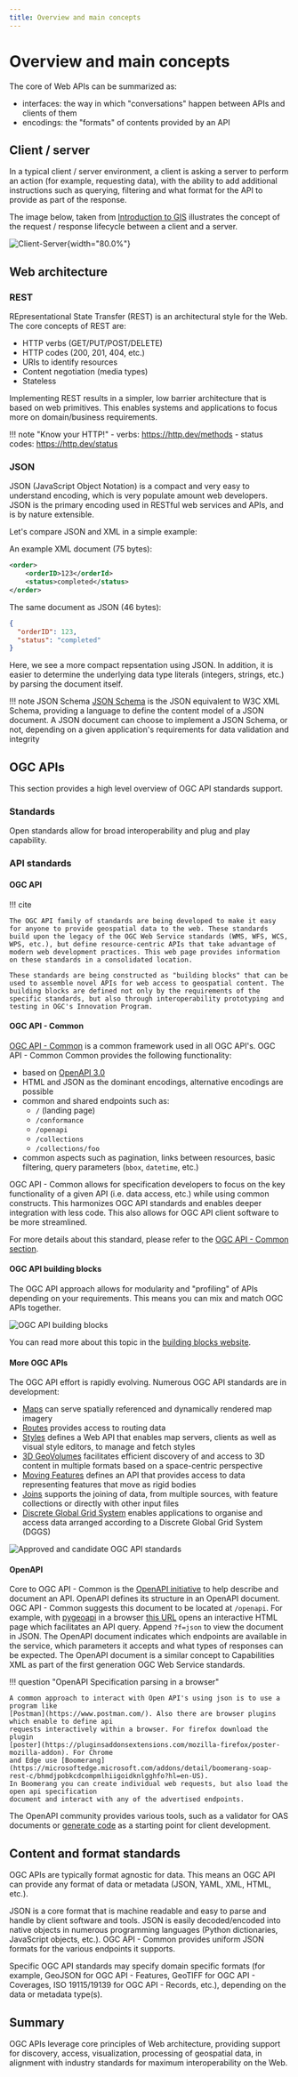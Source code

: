 ```yaml
---
title: Overview and main concepts
---
```


# Overview and main concepts

The core of Web APIs can be summarized as:

- interfaces: the way in which "conversations" happen between APIs and clients of them
- encodings: the "formats" of contents provided by an API

## Client / server

In a typical client / server environment, a client is asking a server to perform an action (for
example, requesting data), with the ability to add additional instructions such as querying, filtering
and what format for the API to provide as part of the response.

The image below, taken from [Introduction to GIS](https://volaya.github.io/gis-book/en/) illustrates
the concept of the request / response lifecycle between a client and a server.

![Client-Server](assets/images/How_internet_works.png){width="80.0%"}

## Web architecture

### REST

REpresentational State Transfer (REST) is an architectural style for the Web.  The core concepts of REST are:

- HTTP verbs (GET/PUT/POST/DELETE)
- HTTP codes (200, 201, 404, etc.)
- URIs to identify resources
- Content negotiation (media types)
- Stateless

Implementing REST results in a simpler, low barrier architecture that is based on web primitives.  This enables systems
and applications to focus more on domain/business requirements.

!!! note "Know your HTTP!"
    - verbs: <https://http.dev/methods>
    - status codes: <https://http.dev/status>

### JSON

JSON (JavaScript Object Notation) is a compact and very easy to understand encoding, which is very populate amount
web developers.  JSON is the primary encoding used in RESTful web services and APIs, and is by nature extensible.

Let's compare JSON and XML in a simple example:

An example XML document (75 bytes):

```xml
<order>
    <orderID>123</orderId>
    <status>completed</status>
</order>
```

The same document as JSON (46 bytes):

```json
{
  "orderID": 123,
  "status": "completed"
}
```

Here, we see a more compact repsentation using JSON.  In addition, it is easier to determine the underlying data
type literals (integers, strings, etc.) by parsing the document itself.

!!! note JSON Schema
    [JSON Schema](https://json-schema.org) is the JSON equivalent to W3C XML Schema, providing a language to define the content model of
    a JSON document.  A JSON document can choose to implement a JSON Schema, or not, depending on a given application's requirements
    for data validation and integrity

## OGC APIs

This section provides a high level overview of OGC API standards support.

### Standards

Open standards allow for broad interoperability and plug and play capability.

### API standards

#### OGC API

!!! cite

    The OGC API family of standards are being developed to make it easy for anyone to provide geospatial data to the web. These standards build upon the legacy of the OGC Web Service standards (WMS, WFS, WCS, WPS, etc.), but define resource-centric APIs that take advantage of modern web development practices. This web page provides information on these standards in a consolidated location.

    These standards are being constructed as "building blocks" that can be used to assemble novel APIs for web access to geospatial content. The building blocks are defined not only by the requirements of the specific standards, but also through interoperability prototyping and testing in OGC's Innovation Program. 

#### OGC API - Common

[OGC API - Common](https://ogcapi.ogc.org/common/) is a common framework used in all OGC API's. 
OGC API - Common Common provides the following functionality:

- based on [OpenAPI 3.0](https://spec.openapis.org/oas/latest.html)
- HTML and JSON as the dominant encodings, alternative encodings are possible
- common and shared endpoints such as:
    - `/` (landing page)
    - `/conformance`
    - `/openapi`
    - `/collections`
    - `/collections/foo`
- common aspects such as pagination, links between resources, basic filtering, query parameters (`bbox`, `datetime`, etc.)

OGC API - Common allows for specification developers to focus on the key functionality of a given API (i.e. data access, etc.)
while using common constructs. This harmonizes OGC API standards and enables deeper integration with less code. This also
allows for OGC API client software to be more streamlined.

For more details about this standard, please refer to the [OGC API - Common section](https://ogcapi-workshop.ogc.org/api-deep-dive/common/).

#### OGC API building blocks

The OGC API approach allows for modularity and "profiling" of APIs depending on your requirements.  This means you
can mix and match OGC APIs together.

![OGC API building blocks](assets/images/ogc-api-building-blocks.png)

You can read more about this topic in the [building blocks website](https://opengeospatial.github.io/bblocks/).

#### More OGC APIs

The OGC API effort is rapidly evolving. Numerous OGC API standards are in development:

- [Maps](https://ogcapi.ogc.org/maps) can serve spatially referenced and dynamically rendered map imagery
- [Routes](https://ogcapi.ogc.org/routes) provides access to routing data
- [Styles](https://ogcapi.ogc.org/styles) defines a Web API that enables map servers, clients as well as visual style editors, to manage and fetch styles
- [3D GeoVolumes](https://ogcapi.ogc.org/geovolumes) facilitates efficient discovery of and access to 3D content in multiple formats based on a space-centric perspective
- [Moving Features](https://ogcapi.ogc.org/movingfeatures) defines an API that provides access to data representing features that move as rigid bodies
- [Joins](https://ogcapi.ogc.org/joins)  supports the joining of data, from multiple sources, with feature collections or directly with other input files
- [Discrete Global Grid System](https://ogcapi.ogc.org/dggs) enables applications to organise and access data arranged according to a Discrete Global Grid System (DGGS)

![Approved and candidate OGC API standards](assets/images/ogcapis.png)

#### OpenAPI

Core to OGC API - Common is the [OpenAPI initiative](https://www.openapis.org/about) to help
describe and document an API. OpenAPI defines its structure in an OpenAPI document. 
OGC API - Common suggests this document to be located at `/openapi`. For example, with [pygeoapi](https://pygeoapi.io) in a browser 
[this URL](https://demo.pygeoapi.io/master/openapi) opens an interactive HTML page which facilitates 
an API query. Append `?f=json` to view the document in JSON. The OpenAPI document indicates which
endpoints are available in the service, which parameters it accepts and 
what types of responses can be expected. The OpenAPI document is a similar concept to Capabilities
XML as part of the first generation OGC Web Service standards.

!!! question "OpenAPI Specification parsing in a browser" 

    A common approach to interact with Open API's using json is to use a program like 
    [Postman](https://www.postman.com/). Also there are browser plugins which enable to define api 
    requests interactively within a browser. For firefox download the plugin 
    [poster](https://pluginsaddonsextensions.com/mozilla-firefox/poster-mozilla-addon). For Chrome 
    and Edge use [Boomerang](https://microsoftedge.microsoft.com/addons/detail/boomerang-soap-rest-c/bhmdjpobkcdcompmlhiigoidknlgghfo?hl=en-US). 
    In Boomerang you can create individual web requests, but also load the open api specification 
    document and interact with any of the advertised endpoints. 

The OpenAPI community provides various tools, such as a validator for OAS documents or 
[generate code](https://swagger.io/tools/swagger-codegen/) as a starting point for client development.

## Content and format standards

OGC APIs are typically format agnostic for data.  This means an OGC API can provide any format of data
or metadata (JSON, YAML, XML, HTML, etc.).

JSON is a core format that is machine readable and easy to parse and handle
by client software and tools.  JSON is easily decoded/encoded into native objects in numerous
programming languages (Python dictionaries, JavaScript objects, etc.).  OGC API - Common provides
uniform JSON formats for the various endpoints it supports.

Specific OGC API standards may specify domain specific formats (for example,
GeoJSON for OGC API - Features, GeoTIFF for OGC API - Coverages, ISO 19115/19139 for OGC API - Records, etc.),
depending on the data or metadata type(s).

## Summary

OGC APIs leverage core principles of Web architecture, providing support for discovery, access, visualization, processing
of geospatial data, in alignment with industry standards for maximum interoperability on the Web.
